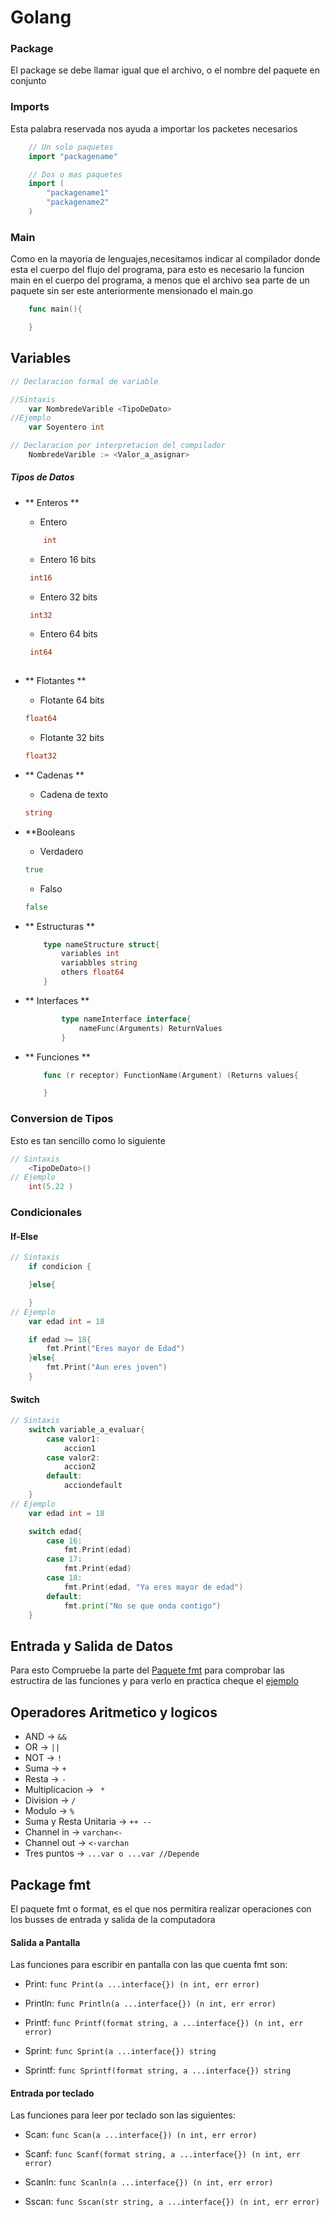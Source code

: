 # Golang

### Package
El package se debe llamar igual que el archivo, o el nombre del paquete en conjunto

### Imports
Esta palabra reservada nos ayuda a importar los packetes necesarios

```Go
    // Un solo paquetes
    import "packagename"

    // Dos o mas paquetes
    import (
        "packagename1"
        "packagename2"
    )
```
### Main
Como en la mayoria de lenguajes,necesitamos indicar al compilador donde esta el cuerpo del flujo del programa,
para esto es necesario la funcion main en el cuerpo del programa, a menos que el archivo sea parte de un paquete sin ser este anteriormente mensionado el main.go

```Go
    func main(){

    }
```
## Variables
```Go
// Declaracion formal de variable

//Sintaxis
    var NombredeVarible <TipoDeDato>
//Ejemplo
    var Soyentero int

// Declaracion por interpretacion del compilador
    NombredeVarible := <Valor_a_asignar>
```
##### Tipos de Datos
+ ** Enteros **
    - Entero 
    ```Go 
        int
    ```
    - Entero 16 bits 
    ```Go
     int16
     ```
    - Entero 32 bits 
    ```Go
     int32
     ```
    - Entero 64 bits 
    ```Go
     int64
     
+ ** Flotantes **
    - Flotante 64 bits 
    ```Go 
    float64
    ```
    - Flotante 32 bits
    ```Go 
    float32
    ```

+ ** Cadenas **
    - Cadena de texto 
    ```Go 
    string
    ```

+ **Booleans
    - Verdadero 
    ```Go 
    true
    ```
    - Falso 
    ```Go 
    false
    ```

+ ** Estructuras **
    ```Go
        type nameStructure struct{
            variables int
            variabbles string
            others float64
        }
    ```

+ ** Interfaces **
    ```Go
            type nameInterface interface{
                nameFunc(Arguments) ReturnValues
            }
    ```

+ ** Funciones **
    ```Go
        func (r receptor) FunctionName(Argument) (Returns values{

        }
    ```

### Conversion de Tipos
Esto es tan sencillo como lo siguiente

```Go
// Sintaxis
    <TipoDeDato>()
// Ejemplo
    int(5.22 )
```
### Condicionales

#### If-Else
```Go
// Sintaxis
    if condicion {

    }else{

    }
// Ejemplo
    var edad int = 18

    if edad >= 18{
        fmt.Print("Eres mayor de Edad")
    }else{
        fmt.Print("Aun eres joven")
    }
```
#### Switch
```Go
// Sintaxis
    switch variable_a_evaluar{
        case valor1:
            accion1
        case valor2:
            accion2
        default:
            acciondefault
    }
// Ejemplo
    var edad int = 18

    switch edad{
        case 16:
            fmt.Print(edad)
        case 17:
            fmt.Print(edad)
        case 18:
            fmt.Print(edad, "Ya eres mayor de edad")
        default:
            fmt.print("No se que onda contigo")
    }
```
## Entrada y Salida de Datos

Para esto Compruebe la parte del [Paquete fmt](#fmt) para comprobar las estructira de las funciones y para verlo en practica cheque el [ejemplo](./Ejemplos/in_out.go)

## Operadores Aritmetico y logicos
+ AND -> ``` && ```
+ OR  -> ``` || ```
+ NOT -> ``` !  ```
+ Suma -> ``` + ```
+ Resta -> ``` - ```
+ Multiplicacion -> ```  * ```
+ Division -> ``` / ```
+ Modulo -> ``` % ```
+ Suma y Resta Unitaria -> ``` ++ -- ```
+ Channel in -> ``` varchan<- ```
+ Channel out -> ``` <-varchan ```
+ Tres puntos -> ``` ...var o ...var //Depende ```

<a name="fmt"></a>
## Package fmt
El paquete fmt o format, es el que nos permitira realizar operaciones con los busses de entrada y salida de la computadora

#### Salida a Pantalla
Las funciones para escribir en pantalla con las que cuenta fmt son:

- Print: ```func Print(a ...interface{}) (n int, err error)```

- Println: ```func Println(a ...interface{}) (n int, err error)```

- Printf: ```func Printf(format string, a ...interface{}) (n int, err error)```

- Sprint: ```func Sprint(a ...interface{}) string```

- Sprintf: ```func Sprintf(format string, a ...interface{}) string```

#### Entrada por teclado
Las funciones para leer por teclado son las siguientes:

- Scan: ```func Scan(a ...interface{}) (n int, err error)```

- Scanf: ```func Scanf(format string, a ...interface{}) (n int, err error)```

- Scanln: ```func Scanln(a ...interface{}) (n int, err error)```

- Sscan: ```func Sscan(str string, a ...interface{}) (n int, err error)```